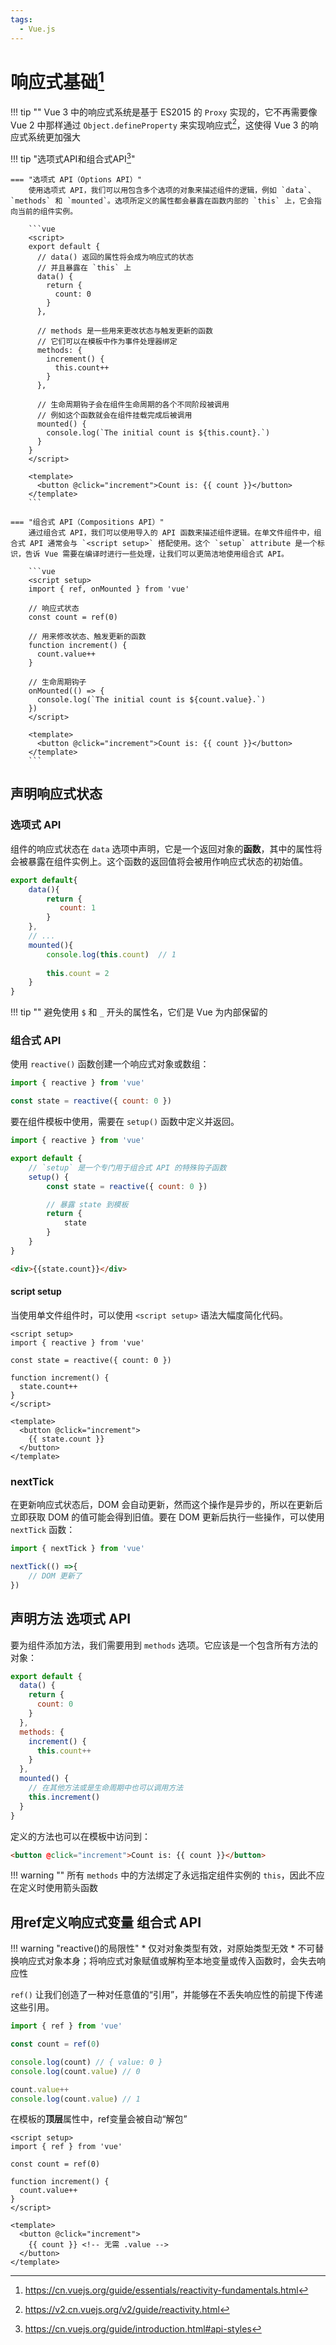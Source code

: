 ```yaml
---
tags:
  - Vue.js
---
```


# 响应式基础[^1]

!!! tip ""
    Vue 3 中的响应式系统是基于 ES2015 的 `Proxy` 实现的，它不再需要像 Vue 2 中那样通过 `Object.defineProperty` 来实现响应式[^2]，这使得 Vue 3 的响应式系统更加强大

!!! tip "选项式API和组合式API[^3]"

    === "选项式 API（Options API）"
        使用选项式 API，我们可以用包含多个选项的对象来描述组件的逻辑，例如 `data`、`methods` 和 `mounted`。选项所定义的属性都会暴露在函数内部的 `this` 上，它会指向当前的组件实例。

        ```vue
        <script>
        export default {
          // data() 返回的属性将会成为响应式的状态
          // 并且暴露在 `this` 上
          data() {
            return {
              count: 0
            }
          },
        
          // methods 是一些用来更改状态与触发更新的函数
          // 它们可以在模板中作为事件处理器绑定
          methods: {
            increment() {
              this.count++
            }
          },
        
          // 生命周期钩子会在组件生命周期的各个不同阶段被调用
          // 例如这个函数就会在组件挂载完成后被调用
          mounted() {
            console.log(`The initial count is ${this.count}.`)
          }
        }
        </script>
        
        <template>
          <button @click="increment">Count is: {{ count }}</button>
        </template>
        ```

    === "组合式 API（Compositions API）"
        通过组合式 API，我们可以使用导入的 API 函数来描述组件逻辑。在单文件组件中，组合式 API 通常会与 `<script setup>` 搭配使用。这个 `setup` attribute 是一个标识，告诉 Vue 需要在编译时进行一些处理，让我们可以更简洁地使用组合式 API。

        ```vue
        <script setup>
        import { ref, onMounted } from 'vue'
        
        // 响应式状态
        const count = ref(0)
        
        // 用来修改状态、触发更新的函数
        function increment() {
          count.value++
        }
        
        // 生命周期钩子
        onMounted(() => {
          console.log(`The initial count is ${count.value}.`)
        })
        </script>
        
        <template>
          <button @click="increment">Count is: {{ count }}</button>
        </template>
        ```

## 声明响应式状态

### 选项式 API

组件的响应式状态在 `data` 选项中声明，它是一个返回对象的<strong>函数</strong>，其中的属性将会被暴露在组件实例上。这个函数的返回值将会被用作响应式状态的初始值。

```js
export default{
    data(){
        return {
           count: 1
        }
    },
    // ...
    mounted(){
        console.log(this.count)  // 1
        
        this.count = 2
    }
}
```

!!! tip ""
    避免使用 `$` 和 `_` 开头的属性名，它们是 Vue 为内部保留的

### 组合式 API

使用 `reactive()` 函数创建一个响应式对象或数组：

```js
import { reactive } from 'vue'

const state = reactive({ count: 0 })
```

要在组件模板中使用，需要在 `setup()` 函数中定义并返回。

```js
import { reactive } from 'vue'

export default {
    // `setup` 是一个专门用于组合式 API 的特殊钩子函数
    setup() {
        const state = reactive({ count: 0 })

        // 暴露 state 到模板
        return {
            state
        }
    }
}
```

```html
<div>{{state.count}}</div>
```

#### script setup

当使用单文件组件时，可以使用 `<script setup>` 语法大幅度简化代码。

```vue
<script setup>
import { reactive } from 'vue'

const state = reactive({ count: 0 })

function increment() {
  state.count++
}
</script>

<template>
  <button @click="increment">
    {{ state.count }}
  </button>
</template>
```

### nextTick

在更新响应式状态后，DOM 会自动更新，然而这个操作是异步的，所以在更新后立即获取 DOM 的值可能会得到旧值。要在 DOM 更新后执行一些操作，可以使用 `nextTick` 函数：

```js
import { nextTick } from 'vue'

nextTick(() =>{
    // DOM 更新了
})
```

## 声明方法 <span class="md-tag">选项式 API</span>

要为组件添加方法，我们需要用到 `methods` 选项。它应该是一个包含所有方法的对象：

```js
export default {
  data() {
    return {
      count: 0
    }
  },
  methods: {
    increment() {
      this.count++
    }
  },
  mounted() {
    // 在其他方法或是生命周期中也可以调用方法
    this.increment()
  }
}
```

定义的方法也可以在模板中访问到：

```html
<button @click="increment">Count is: {{ count }}</button>
```

!!! warning ""
    所有 `methods` 中的方法绑定了永远指定组件实例的 `this`，因此不应在定义时使用箭头函数

## 用ref定义响应式变量 <span class="md-tag">组合式 API</span>

!!! warning "reactive()的局限性"
    * 仅对对象类型有效，对原始类型无效
    * 不可替换响应式对象本身；将响应式对象赋值或解构至本地变量或传入函数时，会失去响应性

`ref()` 让我们创造了一种对任意值的“引用”，并能够在不丢失响应性的前提下传递这些引用。

```js
import { ref } from 'vue'

const count = ref(0)

console.log(count) // { value: 0 }
console.log(count.value) // 0

count.value++
console.log(count.value) // 1
```

在模板的<strong>顶层</strong>属性中，ref变量会被自动“解包”

```vue
<script setup>
import { ref } from 'vue'

const count = ref(0)

function increment() {
  count.value++
}
</script>

<template>
  <button @click="increment">
    {{ count }} <!-- 无需 .value -->
  </button>
</template>
```

[^1]: https://cn.vuejs.org/guide/essentials/reactivity-fundamentals.html
[^2]: https://v2.cn.vuejs.org/v2/guide/reactivity.html
[^3]: https://cn.vuejs.org/guide/introduction.html#api-styles